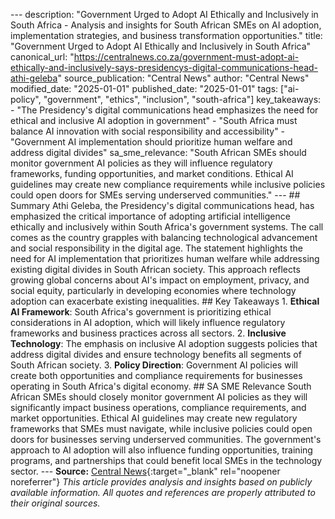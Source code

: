 --- description: "Government Urged to Adopt AI Ethically and Inclusively in South Africa - Analysis and insights for South African SMEs on AI adoption, implementation strategies, and business transformation opportunities." title: "Government Urged to Adopt AI Ethically and Inclusively in South Africa" canonical_url: "https://centralnews.co.za/government-must-adopt-ai-ethically-and-inclusively-says-presidencys-digital-communications-head-athi-geleba" source_publication: "Central News" author: "Central News" modified_date: "2025-01-01" published_date: "2025-01-01" tags: ["ai-policy", "government", "ethics", "inclusion", "south-africa"] key_takeaways: - "The Presidency's digital communications head emphasizes the need for ethical and inclusive AI adoption in government" - "South Africa must balance AI innovation with social responsibility and accessibility" - "Government AI implementation should prioritize human welfare and address digital divides" sa_sme_relevance: "South African SMEs should monitor government AI policies as they will influence regulatory frameworks, funding opportunities, and market conditions. Ethical AI guidelines may create new compliance requirements while inclusive policies could open doors for SMEs serving underserved communities." --- <script type="application/ld+json"> { "@context": "https://schema.org", "@type": "Article", "headline": "Government Urged to Adopt AI Ethically and Inclusively in South Africa", "description": "Government Urged to Adopt AI Ethically and Inclusively in South Africa - Analysis and insights for South African SMEs on AI adoption, implementation strategies, and business transformation opportunities.", "author": { "@type": "Organization", "name": "Central News" }, "publisher": { "@type": "Organization", "name": "Aurellius" }, "datePublished": "2025-01-01", "dateModified": "2025-01-01", "mainEntityOfPage": { "@type": "WebPage", "@id": "https://centralnews.co.za/government-must-adopt-ai-ethically-and-inclusively-says-presidencys-digital-communications-head-athi-geleba" } } </script> ## Summary Athi Geleba, the Presidency's digital communications head, has emphasized the critical importance of adopting artificial intelligence ethically and inclusively within South Africa's government systems. The call comes as the country grapples with balancing technological advancement and social responsibility in the digital age. The statement highlights the need for AI implementation that prioritizes human welfare while addressing existing digital divides in South African society. This approach reflects growing global concerns about AI's impact on employment, privacy, and social equity, particularly in developing economies where technology adoption can exacerbate existing inequalities. ## Key Takeaways 1. **Ethical AI Framework**: South Africa's government is prioritizing ethical considerations in AI adoption, which will likely influence regulatory frameworks and business practices across all sectors. 2. **Inclusive Technology**: The emphasis on inclusive AI adoption suggests policies that address digital divides and ensure technology benefits all segments of South African society. 3. **Policy Direction**: Government AI policies will create both opportunities and compliance requirements for businesses operating in South Africa's digital economy. ## SA SME Relevance South African SMEs should closely monitor government AI policies as they will significantly impact business operations, compliance requirements, and market opportunities. Ethical AI guidelines may create new regulatory frameworks that SMEs must navigate, while inclusive policies could open doors for businesses serving underserved communities. The government's approach to AI adoption will also influence funding opportunities, training programs, and partnerships that could benefit local SMEs in the technology sector. --- **Source:** [Central News](https://centralnews.co.za/government-must-adopt-ai-ethically-and-inclusively-says-presidencys-digital-communications-head-athi-geleba){:target="_blank" rel="noopener noreferrer"} *This article provides analysis and insights based on publicly available information. All quotes and references are properly attributed to their original sources.*